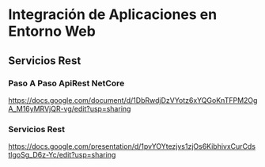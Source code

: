 # Integración de Aplicaciones en Entorno Web

## Servicios Rest

### Paso A Paso ApiRest NetCore
https://docs.google.com/document/d/1DbRwdjDzVYotz6xYQGoKnTFPM2OgA_M16yMRVjQR-vg/edit?usp=sharing

### Servicios Rest

https://docs.google.com/presentation/d/1pvYOYtezjvs1zjOs6KibhivxCurCdstlgoSg_D6z-Yc/edit?usp=sharing
